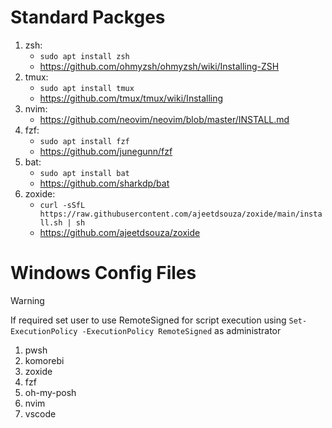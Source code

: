 # Standard Packges

1. zsh:
    - `sudo apt install zsh`
    - https://github.com/ohmyzsh/ohmyzsh/wiki/Installing-ZSH
2. tmux:
    - `sudo apt install tmux`
    - https://github.com/tmux/tmux/wiki/Installing
3. nvim:
    - https://github.com/neovim/neovim/blob/master/INSTALL.md
4. fzf:
    - `sudo apt install fzf`
    - https://github.com/junegunn/fzf
5. bat:
    - `sudo apt install bat`
    - https://github.com/sharkdp/bat
6. zoxide:
    - `curl -sSfL https://raw.githubusercontent.com/ajeetdsouza/zoxide/main/install.sh | sh`
    - https://github.com/ajeetdsouza/zoxide

# Windows Config Files

> [!WARNING]
> If required set user to use RemoteSigned for script execution using `Set-ExecutionPolicy -ExecutionPolicy RemoteSigned` as administrator

1. pwsh
2. komorebi
3. zoxide
4. fzf
5. oh-my-posh
6. nvim
7. vscode
